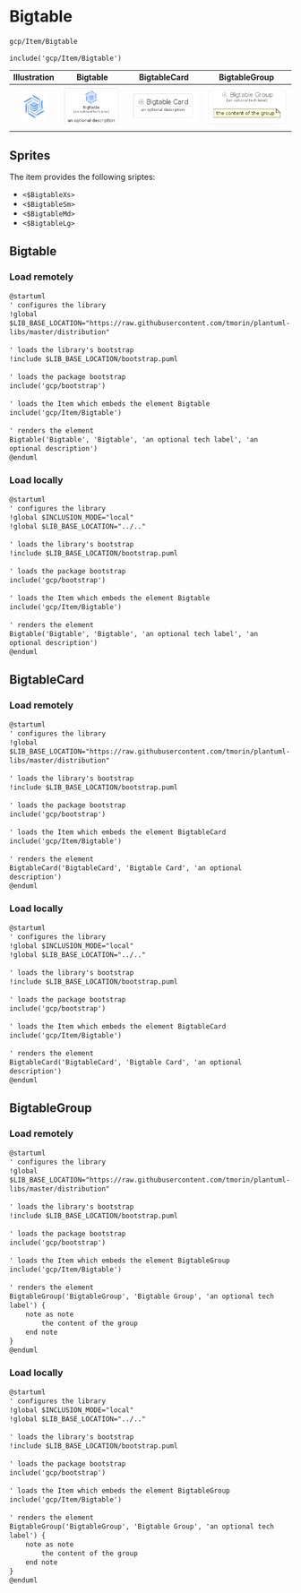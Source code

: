 # Bigtable


```text
gcp/Item/Bigtable
```

```text
include('gcp/Item/Bigtable')
```



| Illustration | Bigtable | BigtableCard | BigtableGroup |
| :---: | :---: | :---: | :---: |
| ![illustration for Illustration](../../gcp/Item/Bigtable.png) | ![illustration for Bigtable](../../gcp/Item/Bigtable.Local.png) | ![illustration for BigtableCard](../../gcp/Item/BigtableCard.Local.png) | ![illustration for BigtableGroup](../../gcp/Item/BigtableGroup.Local.png) |



## Sprites
The item provides the following sriptes:

- `<$BigtableXs>`
- `<$BigtableSm>`
- `<$BigtableMd>`
- `<$BigtableLg>`





## Bigtable

### Load remotely
```plantuml
@startuml
' configures the library
!global $LIB_BASE_LOCATION="https://raw.githubusercontent.com/tmorin/plantuml-libs/master/distribution"

' loads the library's bootstrap
!include $LIB_BASE_LOCATION/bootstrap.puml

' loads the package bootstrap
include('gcp/bootstrap')

' loads the Item which embeds the element Bigtable
include('gcp/Item/Bigtable')

' renders the element
Bigtable('Bigtable', 'Bigtable', 'an optional tech label', 'an optional description')
@enduml
```

### Load locally
```plantuml
@startuml
' configures the library
!global $INCLUSION_MODE="local"
!global $LIB_BASE_LOCATION="../.."

' loads the library's bootstrap
!include $LIB_BASE_LOCATION/bootstrap.puml

' loads the package bootstrap
include('gcp/bootstrap')

' loads the Item which embeds the element Bigtable
include('gcp/Item/Bigtable')

' renders the element
Bigtable('Bigtable', 'Bigtable', 'an optional tech label', 'an optional description')
@enduml
```

## BigtableCard

### Load remotely
```plantuml
@startuml
' configures the library
!global $LIB_BASE_LOCATION="https://raw.githubusercontent.com/tmorin/plantuml-libs/master/distribution"

' loads the library's bootstrap
!include $LIB_BASE_LOCATION/bootstrap.puml

' loads the package bootstrap
include('gcp/bootstrap')

' loads the Item which embeds the element BigtableCard
include('gcp/Item/Bigtable')

' renders the element
BigtableCard('BigtableCard', 'Bigtable Card', 'an optional description')
@enduml
```

### Load locally
```plantuml
@startuml
' configures the library
!global $INCLUSION_MODE="local"
!global $LIB_BASE_LOCATION="../.."

' loads the library's bootstrap
!include $LIB_BASE_LOCATION/bootstrap.puml

' loads the package bootstrap
include('gcp/bootstrap')

' loads the Item which embeds the element BigtableCard
include('gcp/Item/Bigtable')

' renders the element
BigtableCard('BigtableCard', 'Bigtable Card', 'an optional description')
@enduml
```

## BigtableGroup

### Load remotely
```plantuml
@startuml
' configures the library
!global $LIB_BASE_LOCATION="https://raw.githubusercontent.com/tmorin/plantuml-libs/master/distribution"

' loads the library's bootstrap
!include $LIB_BASE_LOCATION/bootstrap.puml

' loads the package bootstrap
include('gcp/bootstrap')

' loads the Item which embeds the element BigtableGroup
include('gcp/Item/Bigtable')

' renders the element
BigtableGroup('BigtableGroup', 'Bigtable Group', 'an optional tech label') {
    note as note
        the content of the group
    end note
}
@enduml
```

### Load locally
```plantuml
@startuml
' configures the library
!global $INCLUSION_MODE="local"
!global $LIB_BASE_LOCATION="../.."

' loads the library's bootstrap
!include $LIB_BASE_LOCATION/bootstrap.puml

' loads the package bootstrap
include('gcp/bootstrap')

' loads the Item which embeds the element BigtableGroup
include('gcp/Item/Bigtable')

' renders the element
BigtableGroup('BigtableGroup', 'Bigtable Group', 'an optional tech label') {
    note as note
        the content of the group
    end note
}
@enduml
```

